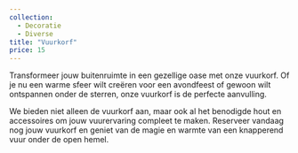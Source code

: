 ```yaml
---
collection:
  - Decoratie
  - Diverse
title: "Vuurkorf"
price: 15
---
```


Transformeer jouw buitenruimte in een gezellige oase met onze vuurkorf. Of je nu een warme sfeer wilt creëren voor een avondfeest of gewoon wilt ontspannen onder de sterren, onze vuurkorf is de perfecte aanvulling.

We bieden niet alleen de vuurkorf aan, maar ook al het benodigde hout en accessoires om jouw vuurervaring compleet te maken. Reserveer vandaag nog jouw vuurkorf en geniet van de magie en warmte van een knapperend vuur onder de open hemel.
